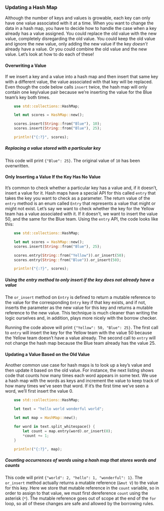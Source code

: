 ### Updating a Hash Map

Although the number of keys and values is growable, each key can only have one
value associated with it at a time. When you want to change the data in a hash
map, you have to decide how to handle the case when a key already has a value
assigned. You could replace the old value with the new value, completely
disregarding the old value. You could keep the old value and ignore the new
value, only adding the new value if the key *doesn’t* already have a value. Or
you could combine the old value and the new value. Let’s look at how to do each
of these!

#### Overwriting a Value

If we insert a key and a value into a hash map and then insert that same key
with a different value, the value associated with that key will be replaced.
Even though the code below calls `insert` twice, the hash map will
only contain one key/value pair because we’re inserting the value for the Blue
team’s key both times.

```rust
    use std::collections::HashMap;

    let mut scores = HashMap::new();

    scores.insert(String::from("Blue"), 10);
    scores.insert(String::from("Blue"), 25);

    println!("{:?}", scores);
```

##### Replacing a value stored with a particular key

This code will print `{"Blue": 25}`. The original value of `10` has been
overwritten.

#### Only Inserting a Value If the Key Has No Value

It’s common to check whether a particular key has a value and, if it doesn’t,
insert a value for it. Hash maps have a special API for this called `entry`
that takes the key you want to check as a parameter. The return value of the
`entry` method is an enum called `Entry` that represents a value that might or
might not exist. Let’s say we want to check whether the key for the Yellow team
has a value associated with it. If it doesn’t, we want to insert the value 50,
and the same for the Blue team. Using the `entry` API, the code looks like
this:

```rust
    use std::collections::HashMap;

    let mut scores = HashMap::new();
    scores.insert(String::from("Blue"), 25);

    scores.entry(String::from("Yellow")).or_insert(50);
    scores.entry(String::from("Blue")).or_insert(50);

    println!("{:?}", scores);
```

##### Using the entry method to only insert if the key does not already have a value

The `or_insert` method on `Entry` is defined to return a mutable reference to
the value for the corresponding `Entry` key if that key exists, and if not,
inserts the parameter as the new value for this key and returns a mutable
reference to the new value. This technique is much cleaner than writing the
logic ourselves and, in addition, plays more nicely with the borrow checker.

Running the code above will print `{"Yellow": 50, "Blue": 25}`. The
first call to `entry` will insert the key for the Yellow team with the value
50 because the Yellow team doesn’t have a value already. The second call to
`entry` will not change the hash map because the Blue team already has the
value 25.

#### Updating a Value Based on the Old Value

Another common use case for hash maps is to look up a key’s value and then
update it based on the old value. For instance, the next listing shows code that
counts how many times each word appears in some text. We use a hash map with
the words as keys and increment the value to keep track of how many times we’ve
seen that word. If it’s the first time we’ve seen a word, we’ll first insert
the value 0.

```rust
    use std::collections::HashMap;

    let text = "hello world wonderful world";

    let mut map = HashMap::new();

    for word in text.split_whitespace() {
        let count = map.entry(word).or_insert(0);
        *count += 1;
    }

    println!("{:?}", map);
```

##### Counting occurrences of words using a hash map that stores words and counts

This code will print `{"world": 2, "hello": 1, "wonderful": 1}`. The
`or_insert` method actually returns a mutable reference (`&mut V`) to the value
for this key. Here we store that mutable reference in the `count` variable, so
in order to assign to that value, we must first dereference `count` using the
asterisk (`*`). The mutable reference goes out of scope at the end of the `for`
loop, so all of these changes are safe and allowed by the borrowing rules.
